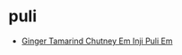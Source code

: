 # puli

 * [Ginger Tamarind Chutney Em Inji Puli Em](../../index/g/ginger-tamarind-chutney-em-inji-puli-em-394657.json)
